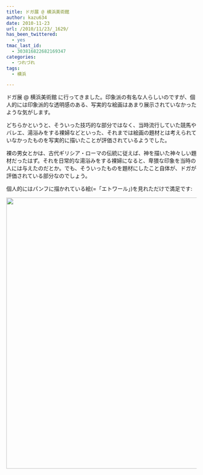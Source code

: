 ```yaml
---
title: ドガ展 @ 横浜美術館
author: kazu634
date: 2010-11-23
url: /2010/11/23/_1629/
has_been_twittered:
  - yes
tmac_last_id:
  - 303816822682169347
categories:
  - つれづれ
tags:
  - 横浜

---
```

ドガ展 @ 横浜美術館 に行ってきました。印象派の有名な人らしいのですが、個人的には印象派的な透明感のある、写実的な絵画はあまり展示されていなかったような気がします。

どちらかというと、そういった技巧的な部分ではなく、当時流行していた競馬やバレエ、湯浴みをする裸婦などといった、それまでは絵画の題材とは考えられていなかったものを写実的に描いたことが評価されているようでした。

裸の男女とかは、古代ギリシア・ローマの伝統に従えば、神を描いた神々しい題材だったはず。それを日常的な湯浴みをする裸婦になると、卑猥な印象を当時の人には与えたのだとか。でも、そういったものを題材にしたこと自体が、ドガが評価されている部分なのでしょう。

個人的にはパンフに描かれている絵(=「エトワール」)を見れただけで満足です:

<p style="text-align: center;">
<a href="http://blog.kazu634.com/2010/11/23/%e3%83%89%e3%82%ac%e5%b1%95-%e6%a8%aa%e6%b5%9c%e7%be%8e%e8%a1%93%e9%a4%a8/attachment/839/" onclick="__gaTracker('send', 'event', 'outbound-article', 'http://blog.kazu634.com/2010/11/23/%e3%83%89%e3%82%ac%e5%b1%95-%e6%a8%aa%e6%b5%9c%e7%be%8e%e8%a1%93%e9%a4%a8/attachment/839/', '');" title=''><img width="510" height="716" src="http://blog.kazu634.com/wp-content/uploads/2012/06/jpg14" class="attachment-large aligncenter wp-image-839" alt="" title="" /></a>
</p>